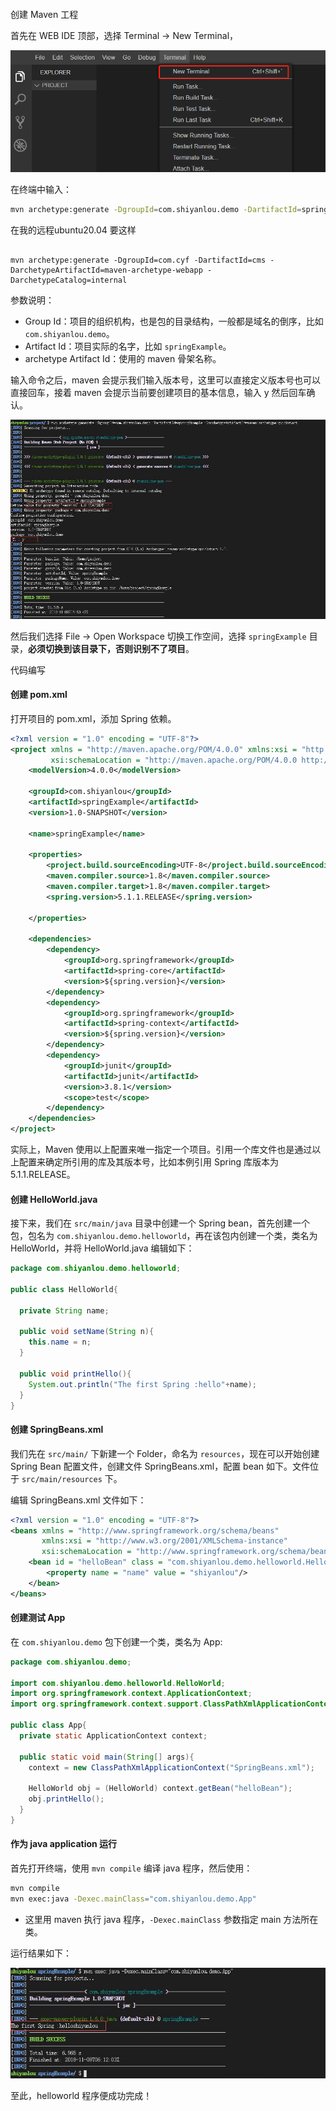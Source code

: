 #### 

创建 Maven 工程



首先在 WEB IDE 顶部，选择 Terminal -> New Terminal，

![图片描述](0.1_创建maven工程.assets/uid810810-20211104-1636019236244.png)

在终端中输入：

```bash
mvn archetype:generate -DgroupId=com.shiyanlou.demo -DartifactId=springExample -DarchetypeArtifactId=maven-archetype-quickstart
```

在我的远程ubuntu20.04 要这样

```

mvn archetype:generate -DgroupId=com.cyf -DartifactId=cms -DarchetypeArtifactId=maven-archetype-webapp -DarchetypeCatalog=internal

```

参数说明：

- Group Id：项目的组织机构，也是包的目录结构，一般都是域名的倒序，比如 `com.shiyanlou.demo`。
- Artifact Id：项目实际的名字，比如 `springExample`。
- archetype Artifact Id：使用的 maven 骨架名称。

输入命令之后，maven 会提示我们输入版本号，这里可以直接定义版本号也可以直接回车，接着 maven 会提示当前要创建项目的基本信息，输入 y 然后回车确认。

![pic](0.1_创建maven工程.assets/document-uid441493labid8432timestamp1541742948074.png)

然后我们选择 File -> Open Workspace 切换工作空间，选择 `springExample` 目录，**必须切换到该目录下，否则识别不了项目**。



代码编写



#### 创建 pom.xml

打开项目的 pom.xml，添加 Spring 依赖。

```xml
<?xml version = "1.0" encoding = "UTF-8"?>
<project xmlns = "http://maven.apache.org/POM/4.0.0" xmlns:xsi = "http://www.w3.org/2001/XMLSchema-instance"
         xsi:schemaLocation = "http://maven.apache.org/POM/4.0.0 http://maven.apache.org/xsd/maven-4.0.0.xsd">
    <modelVersion>4.0.0</modelVersion>

    <groupId>com.shiyanlou</groupId>
    <artifactId>springExample</artifactId>
    <version>1.0-SNAPSHOT</version>

    <name>springExample</name>

    <properties>
        <project.build.sourceEncoding>UTF-8</project.build.sourceEncoding>
        <maven.compiler.source>1.8</maven.compiler.source>
        <maven.compiler.target>1.8</maven.compiler.target>
        <spring.version>5.1.1.RELEASE</spring.version>

    </properties>

    <dependencies>
        <dependency>
            <groupId>org.springframework</groupId>
            <artifactId>spring-core</artifactId>
            <version>${spring.version}</version>
        </dependency>
        <dependency>
            <groupId>org.springframework</groupId>
            <artifactId>spring-context</artifactId>
            <version>${spring.version}</version>
        </dependency>
        <dependency>
            <groupId>junit</groupId>
            <artifactId>junit</artifactId>
            <version>3.8.1</version>
            <scope>test</scope>
        </dependency>
    </dependencies>
</project>
```

实际上，Maven 使用以上配置来唯一指定一个项目。引用一个库文件也是通过以上配置来确定所引用的库及其版本号，比如本例引用 Spring 库版本为 5.1.1.RELEASE。

#### 创建 HelloWorld.java

接下来，我们在 `src/main/java` 目录中创建一个 Spring bean，首先创建一个包，包名为 `com.shiyanlou.demo.helloworld`，再在该包内创建一个类，类名为 HelloWorld，并将 HelloWorld.java 编辑如下：

```java
package com.shiyanlou.demo.helloworld;

public class HelloWorld{

  private String name;

  public void setName(String n){
    this.name = n;
  }

  public void printHello(){
    System.out.println("The first Spring :hello"+name);
  }
}
```

#### 创建 SpringBeans.xml

我们先在 `src/main/` 下新建一个 Folder，命名为 `resources`，现在可以开始创建 Spring Bean 配置文件，创建文件 SpringBeans.xml，配置 bean 如下。文件位于 `src/main/resources` 下。

编辑 SpringBeans.xml 文件如下：

```xml
<?xml version = "1.0" encoding = "UTF-8"?>
<beans xmlns = "http://www.springframework.org/schema/beans"
       xmlns:xsi = "http://www.w3.org/2001/XMLSchema-instance"
       xsi:schemaLocation = "http://www.springframework.org/schema/beans http://www.springframework.org/schema/beans/spring-beans.xsd">
    <bean id = "helloBean" class = "com.shiyanlou.demo.helloworld.HelloWorld">
        <property name = "name" value = "shiyanlou"/>
    </bean>
</beans>
```

#### 创建测试 App

在 `com.shiyanlou.demo` 包下创建一个类，类名为 App:

```java
package com.shiyanlou.demo;

import com.shiyanlou.demo.helloworld.HelloWorld;
import org.springframework.context.ApplicationContext;
import org.springframework.context.support.ClassPathXmlApplicationContext;

public class App{
  private static ApplicationContext context;

  public static void main(String[] args){
    context = new ClassPathXmlApplicationContext("SpringBeans.xml");

    HelloWorld obj = (HelloWorld) context.getBean("helloBean");
    obj.printHello();
  }
}
```

#### 作为 java application 运行

首先打开终端，使用 `mvn compile` 编译 java 程序，然后使用：

```bash
mvn compile
mvn exec:java -Dexec.mainClass="com.shiyanlou.demo.App"
```

- 这里用 maven 执行 java 程序，`-Dexec.mainClass` 参数指定 main 方法所在类。

运行结果如下：

![pic](0.1_创建maven工程.assets/document-uid441493labid8432timestamp1541744259294.png)

至此，helloworld 程序便成功完成！